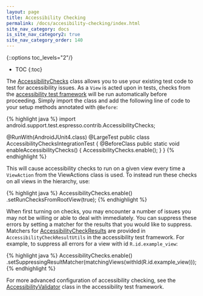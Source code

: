 ```yaml
---
layout: page
title: Accessibility Checking
permalink: /docs/accesibility-checking/index.html
site_nav_category: docs
is_site_nav_category2: true
site_nav_category_order: 140
---
```

{::options toc_levels="2"/}

* TOC
{:toc}

The [AccessibilityChecks](http://developer.android.com/reference/android/support/test/espresso/contrib/AccessibilityChecks.html) class allows you to use your existing test code to test for accessibility issues. As a `View` is acted upon in tests, checks from the [accessibility test framework](https://code.google.com/p/eyes-free/source/browse/trunk/devtools/accessibility-test-framework/src/main/java/com/google/android/apps/common/testing/accessibility/framework) will be run automatically before proceeding. Simply import the class and add the following line of code to your setup methods annotated with `@Before`:


{% highlight java %}
import android.support.test.espresso.contrib.AccessibilityChecks;

@RunWith(AndroidJUnit4.class)
@LargeTest
public class AccessibilityChecksIntegrationTest {
    @BeforeClass
    public static void enableAccessibilityChecks() {
        AccessibilityChecks.enable();
    }
}
{% endhighlight %}

This will cause accessibility checks to run on a given view every time a `ViewAction` from the ViewActions class is used. To instead run these checks on all views in the hierarchy, use:

{% highlight java %}
AccessibilityChecks.enable()
        .setRunChecksFromRootView(true);
{% endhighlight %}

When first turning on checks, you may encounter a number of issues you may not be willing or able to deal with immediately. You can suppress these errors by setting a matcher for the results that you would like to suppress. Matchers for [AccessibilityCheckResults](https://code.google.com/p/eyes-free/source/browse/trunk/devtools/accessibility-test-framework/src/main/java/com/google/android/apps/common/testing/accessibility/framework/AccessibilityCheckResultUtils.java) are provided in `AccessibilityCheckResultUtils` in the accessibility test framework. For example, to suppress all errors for a view with id `R.id.example_view`:

{% highlight java %}
AccessibilityChecks.enable()
        .setSuppressingResultMatcher(matchingViews(withId(R.id.example_view)));
{% endhighlight %}

For more advanced configuration of accessibility checking, see the [AccessibilityValidator](https://code.google.com/p/eyes-free/source/browse/trunk/devtools/accessibility-test-framework/src/main/java/com/google/android/apps/common/testing/accessibility/framework/integrations/espresso/AccessibilityValidator.java) class in the accessibility test framework.
